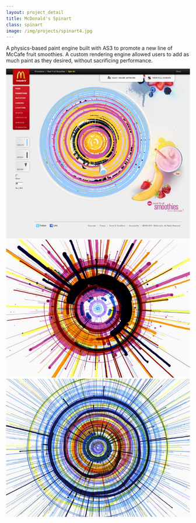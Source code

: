 ```yaml
---
layout: project_detail
title: McDonald's Spinart
class: spinart
image: /img/projects/spinart4.jpg
---
```


A physics-based paint engine built with AS3 to promote a new line of McCafe fruit smoothies. A custom rendering engine allowed users to add as much paint as they desired, without sacrificing performance.

<div class="videoWrapper" data-vimeoid="74584841"><!-- vimeo --></div>
<div><img src="/img/projects/spinart3.jpg" alt="Multi-color McDonalds spin art demonstration"/></div>
<div><img src="/img/projects/spinart4.jpg" alt="Multi-color McDonalds spin art variation"/></div>
<div><img src="/img/projects/spinart5.jpg" alt="Multi-color McDonalds spin art variation"/></div>